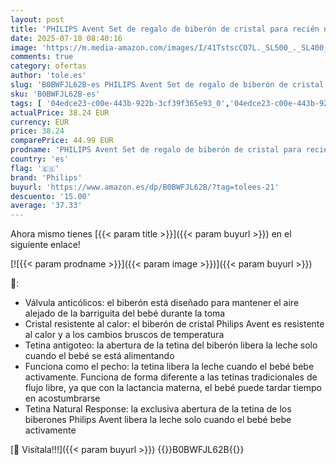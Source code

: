 ```yaml
---
layout: post
title: 'PHILIPS Avent Set de regalo de biberón de cristal para recién nacidos: 3 biberones  chupete ultra soft para bebés de 0-6 meses  modelo SCD878/11 '
date: 2025-07-18 08:40:16
image: 'https://m.media-amazon.com/images/I/41TstscCO7L._SL500_._SL400_.jpg'
comments: true
category: ofertas
author: 'tole.es'
slug: 'B0BWFJL62B-es PHILIPS Avent Set de regalo de biberón de cristal para...'
sku: 'B0BWFJL62B-es'
tags: [ '04edce23-c00e-443b-922b-3cf39f365e93_0','04edce23-c00e-443b-922b-3cf39f365e93_1701','04edce23-c00e-443b-922b-3cf39f365e93_3501','04edce23-c00e-443b-922b-3cf39f365e93_4001','04edce23-c00e-443b-922b-3cf39f365e93_8001','04edce23-c00e-443b-922b-3cf39f365e93_8601','Arborist Merchandising Root','Bebé','Biberones','Biberones y accesorios','Feeding','Feeding_Philips','Lactancia y alimentación','Philips','Philips Avent PBDD','Self Service','Special Features Stores','de','philips','regalo','set','🇪🇸', ]
actualPrice: 38.24 EUR
currency: EUR
price: 38.24
comparePrice: 44.99 EUR
prodname: 'PHILIPS Avent Set de regalo de biberón de cristal para recién nacidos: 3 biberones  chupete ultra soft para bebés de 0-6 meses  modelo SCD878/11 '
country: 'es'
flag: '🇪🇸'
brand: 'Philips'
buyurl: 'https://www.amazon.es/dp/B0BWFJL62B/?tag=tolees-21'
descuento: '15.00'
average: '37.33'
---
```


Ahora mismo tienes [{{< param title >}}]({{< param buyurl >}}) en el siguiente enlace!

[![{{< param prodname >}}]({{< param image >}})]({{< param buyurl >}})

🔎:

- Válvula anticólicos: el biberón está diseñado para mantener el aire alejado de la barriguita del bebé durante la toma
- Cristal resistente al calor: el biberón de cristal Philips Avent es resistente al calor y a los cambios bruscos de temperatura
- Tetina antigoteo: la abertura de la tetina del biberón libera la leche solo cuando el bebé se está alimentando
- Funciona como el pecho: la tetina libera la leche cuando el bebé bebe activamente. Funciona de forma diferente a las tetinas tradicionales de flujo libre, ya que con la lactancia materna, el bebé puede tardar tiempo en acostumbrarse
- Tetina Natural Response: la exclusiva abertura de la tetina de los biberones Philips Avent libera la leche solo cuando el bebé bebe activamente

[🛒 Visítala!!!]({{< param buyurl >}})
{{<world>}}B0BWFJL62B{{</world>}}
